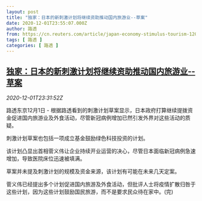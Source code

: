```yaml
---
layout: post
title: "独家：日本的新刺激计划将继续资助推动国内旅游业--草案"
date: 2020-12-01T23:55:07.000Z
author: 路透
from: https://cn.reuters.com/article/japan-economy-stimulus-tourism-1201-idCNKBS28B6KM
tags: [ 路透 ]
categories: [ 路透 ]
---
```

<!--1606866907000-->
[独家：日本的新刺激计划将继续资助推动国内旅游业--草案](https://cn.reuters.com/article/japan-economy-stimulus-tourism-1201-idCNKBS28B6KM)
------

<div>
<div><i>2020-12-01T23:31:52Z</i></div><p>路透东京12月1日 - 根据路透看到的刺激计划草案显示，日本政府打算继续提拨资金促进国内旅游业及外食活动，尽管新冠病例增加已然引发外界对这些活动的质疑。</p><p>刺激计划草案也包括一项成立基金鼓励绿色科技投资的计划。</p><p>该计划凸显出首相菅义伟让企业持续开业运营的决心，尽管日本面临新冠病例急速增加，导致医院床位迅速被填满。</p><p>草案并未提及刺激计划的规模及资金来源，该计划有可能在未来几天定案。</p><p>菅义伟已经提出多个计划促进国内旅游及外食活动，但批评人士将疫情扩散归咎于这些计划，因为这些计划鼓励国民旅游，而不是要求民众待在家中。(完)</p>
</div>
